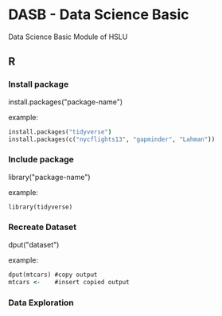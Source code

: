 # DASB - Data Science Basic
Data Science Basic Module of HSLU

## R
### Install package
install.packages("package-name")

example:
```cmd
install.packages("tidyverse")
install.packages(c("nycflights13", "gapminder", "Lahman"))
```

### Include package
library("package-name")

example:
```cmd
library(tidyverse)
```

### Recreate Dataset
dput("dataset")

example:
```cmd
dput(mtcars) #copy output
mtcars <-    #insert copied output
```

### Data Exploration
